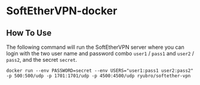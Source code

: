 # SoftEtherVPN-docker

## How To Use
The following command will run the SoftEtherVPN server where you can login with the two user name and password combo `user1` / `pass1` and `user2` / `pass2`, and the secret `secret`.
```
docker run --env PASSWORD=secret --env USERS="user1:pass1 user2:pass2" -p 500:500/udp -p 1701:1701/udp -p 4500:4500/udp ryubro/softether-vpn
```
